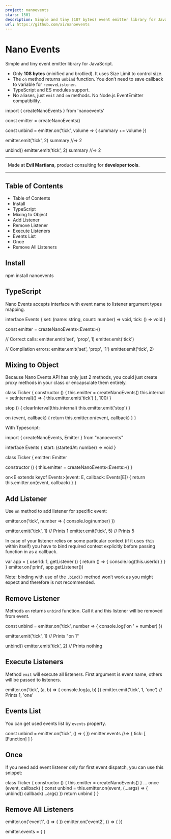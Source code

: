 ```yaml
---
project: nanoevents
stars: 1501
description: Simple and tiny (107 bytes) event emitter library for JavaScript
url: https://github.com/ai/nanoevents
---
```


Nano Events
===========

Simple and tiny event emitter library for JavaScript.

-   Only **108 bytes** (minified and brotlied). It uses Size Limit to control size.
-   The `on` method returns `unbind` function. You don’t need to save callback to variable for `removeListener`.
-   TypeScript and ES modules support.
-   No aliases, just `emit` and `on` methods. No Node.js EventEmitter compatibility.

import { createNanoEvents } from 'nanoevents'

const emitter \= createNanoEvents()

const unbind \= emitter.on('tick', volume \=> {
  summary += volume
})

emitter.emit('tick', 2)
summary //=> 2

unbind()
emitter.emit('tick', 2)
summary //=> 2

* * *

  Made at **Evil Martians**, product consulting for **developer tools**.

* * *

Table of Contents
-----------------

-   Table of Contents
-   Install
-   TypeScript
-   Mixing to Object
-   Add Listener
-   Remove Listener
-   Execute Listeners
-   Events List
-   Once
-   Remove All Listeners

Install
-------

npm install nanoevents

TypeScript
----------

Nano Events accepts interface with event name to listener argument types mapping.

interface Events {
  set: (name: string, count: number) \=> void,
  tick: () \=> void
}

const emitter \= createNanoEvents<Events\>()

// Correct calls:
emitter.emit('set', 'prop', 1)
emitter.emit('tick')

// Compilation errors:
emitter.emit('set', 'prop', '1')
emitter.emit('tick', 2)

Mixing to Object
----------------

Because Nano Events API has only just 2 methods, you could just create proxy methods in your class or encapsulate them entirely.

class Ticker {
  constructor () {
    this.emitter \= createNanoEvents()
    this.internal \= setInterval(() \=> {
      this.emitter.emit('tick')
    }, 100)
  }

  stop () {
    clearInterval(this.internal)
    this.emitter.emit('stop')
  }

  on (event, callback) {
    return this.emitter.on(event, callback)
  }
}

With Typescript:

import { createNanoEvents, Emitter } from "nanoevents"

interface Events {
  start: (startedAt: number) \=> void
}

class Ticker {
  emitter: Emitter

  constructor () {
    this.emitter \= createNanoEvents<Events\>()
  }

  on<E extends keyof Events\>(event: E, callback: Events\[E\]) {
    return this.emitter.on(event, callback)
  }
}

Add Listener
------------

Use `on` method to add listener for specific event:

emitter.on('tick', number \=> {
  console.log(number)
})

emitter.emit('tick', 1)
// Prints 1
emitter.emit('tick', 5)
// Prints 5

In case of your listener relies on some particular context (if it uses `this` within itself) you have to bind required context explicitly before passing function in as a callback.

var app \= {
  userId: 1,
  getListener () {
    return () \=> {
      console.log(this.userId)
    }
  }
}
emitter.on('print', app.getListener())

Note: binding with use of the `.bind()` method won’t work as you might expect and therefore is not recommended.

Remove Listener
---------------

Methods `on` returns `unbind` function. Call it and this listener will be removed from event.

const unbind \= emitter.on('tick', number \=> {
  console.log('on ' + number)
})

emitter.emit('tick', 1)
// Prints "on 1"

unbind()
emitter.emit('tick', 2)
// Prints nothing

Execute Listeners
-----------------

Method `emit` will execute all listeners. First argument is event name, others will be passed to listeners.

emitter.on('tick', (a, b) \=> {
  console.log(a, b)
})
emitter.emit('tick', 1, 'one')
// Prints 1, 'one'

Events List
-----------

You can get used events list by `events` property.

const unbind \= emitter.on('tick', () \=> { })
emitter.events //=> { tick: \[ \[Function\] \] }

Once
----

If you need add event listener only for first event dispatch, you can use this snippet:

class Ticker {
  constructor () {
    this.emitter \= createNanoEvents()
  }
  …
  once (event, callback) {
    const unbind \= this.emitter.on(event, (...args) \=> {
      unbind()
      callback(...args)
    })
    return unbind
  }
}

Remove All Listeners
--------------------

emitter.on('event1', () \=> { })
emitter.on('event2', () \=> { })

emitter.events \= { }
